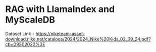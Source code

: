 # RAG with LlamaIndex and MyScaleDB

Dataset Link - https://niketeam-asset-download.nike.net/catalogs/2024/2024_Nike%20Kids_02_09_24.pdf?cb=09302022%3E
